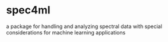 # spec4ml
a package for handling and analyzing spectral data with special considerations for machine learning applications
